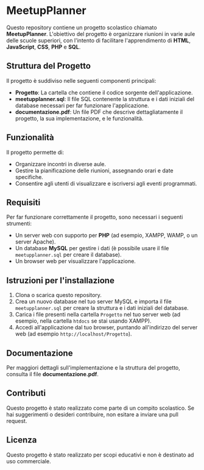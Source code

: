 # MeetupPlanner

Questo repository contiene un progetto scolastico chiamato **MeetupPlanner**. L'obiettivo del progetto è organizzare riunioni in varie aule delle scuole superiori, con l'intento di facilitare l'apprendimento di **HTML**, **JavaScript**, **CSS**, **PHP** e **SQL**.

## Struttura del Progetto

Il progetto è suddiviso nelle seguenti componenti principali:

- **Progetto**: La cartella che contiene il codice sorgente dell'applicazione.
- **meetupplanner.sql**: Il file SQL contenente la struttura e i dati iniziali del database necessari per far funzionare l'applicazione.
- **documentazione.pdf**: Un file PDF che descrive dettagliatamente il progetto, la sua implementazione, e le funzionalità.

## Funzionalità

Il progetto permette di:
- Organizzare incontri in diverse aule.
- Gestire la pianificazione delle riunioni, assegnando orari e date specifiche.
- Consentire agli utenti di visualizzare e iscriversi agli eventi programmati.

## Requisiti

Per far funzionare correttamente il progetto, sono necessari i seguenti strumenti:
- Un server web con supporto per **PHP** (ad esempio, XAMPP, WAMP, o un server Apache).
- Un database **MySQL** per gestire i dati (è possibile usare il file `meetupplanner.sql` per creare il database).
- Un browser web per visualizzare l'applicazione.

## Istruzioni per l'installazione

1. Clona o scarica questo repository.
2. Crea un nuovo database nel tuo server MySQL e importa il file `meetupplanner.sql` per creare la struttura e i dati iniziali del database.
3. Carica i file presenti nella cartella `Progetto` nel tuo server web (ad esempio, nella cartella `htdocs` se stai usando XAMPP).
4. Accedi all'applicazione dal tuo browser, puntando all'indirizzo del server web (ad esempio `http://localhost/Progetto`).

## Documentazione

Per maggiori dettagli sull'implementazione e la struttura del progetto, consulta il file **documentazione.pdf**.

## Contributi

Questo progetto è stato realizzato come parte di un compito scolastico. Se hai suggerimenti o desideri contribuire, non esitare a inviare una pull request.

## Licenza

Questo progetto è stato realizzato per scopi educativi e non è destinato ad uso commerciale.

